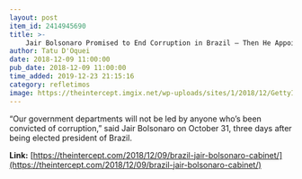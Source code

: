 ```yaml
---
layout: post
item_id: 2414945690
title: >-
    Jair Bolsonaro Promised to End Corruption in Brazil — Then He Appointed an Extremely Corrupt Cabinet
author: Tatu D'Oquei
date: 2018-12-09 11:00:00
pub_date: 2018-12-09 11:00:00
time_added: 2019-12-23 21:15:16
category: refletimos
image: https://theintercept.imgix.net/wp-uploads/sites/1/2018/12/GettyImages-1066240058-bolsonaro-1544132821-e1544132900526.jpg?auto=compress%2Cformat&q=90&fit=crop&w=1200&h=800
---
```


“Our government departments will not be led by anyone who’s been convicted of corruption,” said Jair Bolsonaro on October 31, three days after being elected president of Brazil.

**Link:** [https://theintercept.com/2018/12/09/brazil-jair-bolsonaro-cabinet/](https://theintercept.com/2018/12/09/brazil-jair-bolsonaro-cabinet/)

